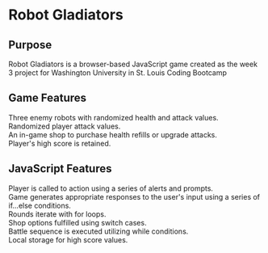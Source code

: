 # Robot Gladiators
## Purpose
Robot Gladiators is a browser-based JavaScript game created as the week 3 project for Washington University in St. Louis Coding Bootcamp


## Game Features
Three enemy robots with randomized health and attack values. </br>
Randomized player attack values.</br>
An in-game shop to purchase health refills or upgrade attacks.</br>
Player's high score is retained.
## JavaScript Features
Player is called to action using a series of alerts and prompts. </br>
Game generates appropriate responses to the user's input using a series of if...else conditions. </br>
Rounds iterate with for loops. </br>
Shop options fulfilled using switch cases. </br>
Battle sequence is executed utilizing while conditions. </br>
Local storage for high score values. </br>
